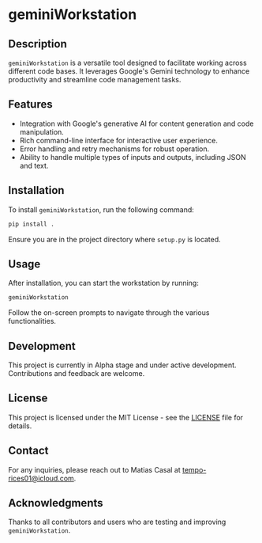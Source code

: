 # geminiWorkstation

## Description

`geminiWorkstation` is a versatile tool designed to facilitate working across different code bases. It leverages Google's Gemini technology to enhance productivity and streamline code management tasks.

## Features

- Integration with Google's generative AI for content generation and code manipulation.
- Rich command-line interface for interactive user experience.
- Error handling and retry mechanisms for robust operation.
- Ability to handle multiple types of inputs and outputs, including JSON and text.

## Installation

To install `geminiWorkstation`, run the following command:

```bash
pip install .
```

Ensure you are in the project directory where `setup.py` is located.

## Usage

After installation, you can start the workstation by running:

```bash
geminiWorkstation
```

Follow the on-screen prompts to navigate through the various functionalities.

## Development

This project is currently in Alpha stage and under active development. Contributions and feedback are welcome.

## License

This project is licensed under the MIT License - see the [LICENSE](LICENSE) file for details.

## Contact

For any inquiries, please reach out to Matias Casal at [tempo-rices01@icloud.com](mailto:tempo-rices01@icloud.com).

## Acknowledgments

Thanks to all contributors and users who are testing and improving `geminiWorkstation`.
